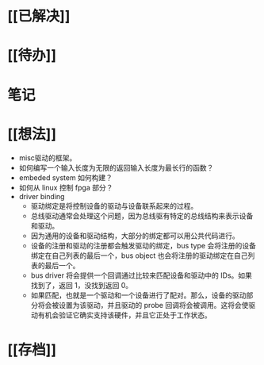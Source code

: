 # [[已解决]]

# [[待办]]

# 笔记

# [[想法]]
- misc驱动的框架。
- 如何编写一个输入长度为无限的返回输入长度为最长行的函数？
- embeded system 如何构建？
- 如何从 linux 控制 fpga 部分？
- driver binding
	- 驱动绑定是将控制设备的驱动与设备联系起来的过程。
	- 总线驱动通常会处理这个问题，因为总线驱有特定的总线结构来表示设备和驱动。
	- 因为通用的设备和驱动结构，大部分的绑定都可以用公共代码进行。
	- 设备的注册和驱动的注册都会触发驱动的绑定，bus type 会将注册的设备绑定在自己列表的最后一个，bus object 也会将注册的驱动绑定在自己列表的最后一个。
	- bus driver 将会提供一个回调通过比较来匹配设备和驱动中的 IDs。如果找到了，返回 1，没找到返回 0。
	- 如果匹配，也就是一个驱动和一个设备进行了配对。那么，设备的驱动部分将会被设置为该驱动，并且驱动的 probe 回调将会被调用。这将会使驱动有机会验证它确实支持该硬件，并且它正处于工作状态。

# [[存档]]